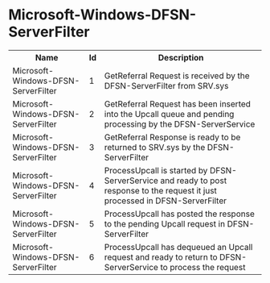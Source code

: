# Microsoft-Windows-DFSN-ServerFilter

<table>
<colgroup><col/><col/><col/></colgroup>
<tr><th>Name</th><th>Id</th><th>Description</th></tr>
<tr><td>Microsoft-Windows-DFSN-ServerFilter</td><td>1</td><td>GetReferral Request is received by the DFSN-ServerFilter from SRV.sys</td></tr>
<tr><td>Microsoft-Windows-DFSN-ServerFilter</td><td>2</td><td>GetReferral Request has been inserted into the Upcall queue and pending processing by the DFSN-ServerService</td></tr>
<tr><td>Microsoft-Windows-DFSN-ServerFilter</td><td>3</td><td>GetReferral Response is ready to be returned to SRV.sys by the DFSN-ServerFilter</td></tr>
<tr><td>Microsoft-Windows-DFSN-ServerFilter</td><td>4</td><td>ProcessUpcall is started by DFSN-ServerService and ready to post response to the request it just processed in DFSN-ServerFilter</td></tr>
<tr><td>Microsoft-Windows-DFSN-ServerFilter</td><td>5</td><td>ProcessUpcall has posted the response to the pending Upcall request in DFSN-ServerFilter</td></tr>
<tr><td>Microsoft-Windows-DFSN-ServerFilter</td><td>6</td><td>ProcessUpcall has dequeued an Upcall request and ready to return to DFSN-ServerService to process the request</td></tr>
</table>
